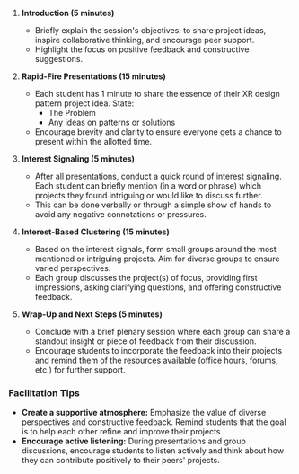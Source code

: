 1. **Introduction (5 minutes)**
   - Briefly explain the session's objectives: to share project ideas, inspire collaborative thinking, and encourage peer support.
   - Highlight the focus on positive feedback and constructive suggestions.

2. **Rapid-Fire Presentations (15 minutes)**
   - Each student has 1 minute to share the essence of their XR design pattern project idea. State:
        - The Problem
        - Any ideas on patterns or solutions
   - Encourage brevity and clarity to ensure everyone gets a chance to present within the allotted time.

3. **Interest Signaling (5 minutes)**
   - After all presentations, conduct a quick round of interest signaling. Each student can briefly mention (in a word or phrase) which projects they found intriguing or would like to discuss further.
   - This can be done verbally or through a simple show of hands to avoid any negative connotations or pressures.

4. **Interest-Based Clustering (15 minutes)**
   - Based on the interest signals, form small groups around the most mentioned or intriguing projects. Aim for diverse groups to ensure varied perspectives.
   - Each group discusses the project(s) of focus, providing first impressions, asking clarifying questions, and offering constructive feedback.

5. **Wrap-Up and Next Steps (5 minutes)**
   - Conclude with a brief plenary session where each group can share a standout insight or piece of feedback from their discussion.
   - Encourage students to incorporate the feedback into their projects and remind them of the resources available (office hours, forums, etc.) for further support.

### Facilitation Tips
- **Create a supportive atmosphere:** Emphasize the value of diverse perspectives and constructive feedback. Remind students that the goal is to help each other refine and improve their projects.
- **Encourage active listening:** During presentations and group discussions, encourage students to listen actively and think about how they can contribute positively to their peers' projects.
